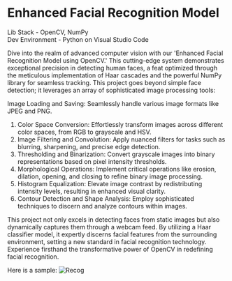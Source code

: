 # Enhanced Facial Recognition Model
Lib Stack - OpenCV, NumPy             
Dev Environment - Python on Visual Studio Code   

Dive into the realm of advanced computer vision with our 'Enhanced Facial Recognition Model using OpenCV.' This cutting-edge system demonstrates exceptional precision in detecting human faces, a feat optimized through the meticulous implementation of Haar cascades and the powerful NumPy library for seamless tracking. This project goes beyond simple face detection; it leverages an array of sophisticated image processing tools:

Image Loading and Saving: Seamlessly handle various image formats like JPEG and PNG.
1. Color Space Conversion: Effortlessly transform images across different color spaces, from RGB to grayscale and HSV.
2. Image Filtering and Convolution: Apply nuanced filters for tasks such as blurring, sharpening, and precise edge detection.
3. Thresholding and Binarization: Convert grayscale images into binary representations based on pixel intensity thresholds.
4. Morphological Operations: Implement critical operations like erosion, dilation, opening, and closing to refine binary image processing.
5. Histogram Equalization: Elevate image contrast by redistributing intensity levels, resulting in enhanced visual clarity.
6. Contour Detection and Shape Analysis: Employ sophisticated techniques to discern and analyze contours within images.
   
This project not only excels in detecting faces from static images but also dynamically captures them through a webcam feed. By utilizing a Haar classifier model, it expertly discerns facial features from the surrounding environment, setting a new standard in facial recognition technology. Experience firsthand the transformative power of OpenCV in redefining facial recognition.

Here is a sample:
![Recog](https://github.com/CODEatlasind/Enhanced-Facial-Recognition-Model-using-OpenCV-NumPY-Python/assets/77682631/e182ee7d-1a4b-4205-bc07-107d635fda23)
